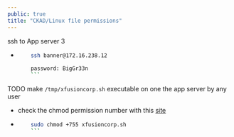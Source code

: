 ```yaml
---
public: true
title: "CKAD/Linux file permissions"
---
```



ssh to App server 3

- ```bash
	  ssh banner@172.16.238.12
	  
	  password: BigGr33n
	  ```

TODO make `/tmp/xfusioncorp.sh` executable on one the app server by any user

- check the chmod permission number with this [site](https://ss64.com/bash/chmod.html)

- ```bash
	  sudo chmod +755 xfusioncorp.sh 
	  ```


